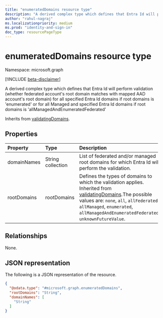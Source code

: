 ```yaml
---
title: "enumeratedDomains resource type"
description: "A derived complex type which defines that Entra Id will perform validation for specified Entra Id domains"
author: "rahul-nagraj"
ms.localizationpriority: medium
ms.prod: "identity-and-sign-in"
doc_type: resourcePageType
---
```


# enumeratedDomains resource type

Namespace: microsoft.graph

[!INCLUDE [beta-disclaimer](../../includes/beta-disclaimer.md)]

A derived complex type which defines that Entra Id will perform validation (whether federated account's root domain matches with mapped AAD account's root domain) for all specified Entra Id  domains if root domains is 'enumerated' or for all Managed and specified Entra Id domains if root domains is 'allManagedAndEnumeratedFederated'

Inherits from [validatingDomains](../resources/validatingdomains.md).

## Properties
|Property|Type|Description|
|:---|:---|:---|
|domainNames|String collection|List of federated and/or managed root domains for which Entra Id will perform the validation.|
|rootDomains|rootDomains|Defines the types of domains to which the validation applies. Inherited from [validatingDomains](../resources/validatingdomains.md).The possible values are: `none`, `all`, `allFederated`, `allManaged`, `enumerated`, `allManagedAndEnumeratedFederated`, `unknownFutureValue`.|

## Relationships
None.

## JSON representation
The following is a JSON representation of the resource.
<!-- {
  "blockType": "resource",
  "@odata.type": "microsoft.graph.enumeratedDomains"
}
-->
``` json
{
  "@odata.type": "#microsoft.graph.enumeratedDomains",
  "rootDomains": "String",
  "domainNames": [
    "String"
  ]
}
```
